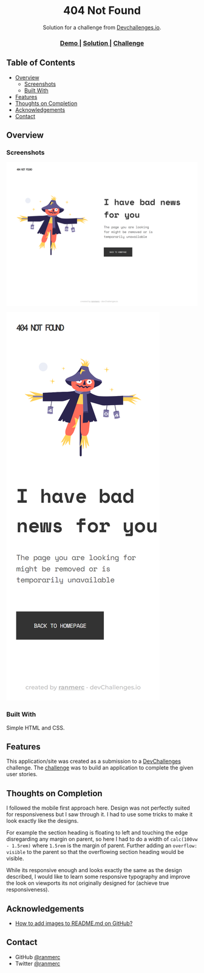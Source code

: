 <!-- Please update value in the {}  -->

<h1 align="center">404 Not Found</h1>

<div align="center">
   Solution for a challenge from  <a href="http://devchallenges.io" target="_blank">Devchallenges.io</a>.
</div>

<div align="center">
  <h3>
    <a href="https://ranmerc.github.io/devchallenges-challenges/404-not-found/">
      Demo
    </a>
    <span> | </span>
    <a href="https://github.com/ranmerc/devchallenges-challenges/tree/main/404-not-found">
      Solution
    </a>
    <span> | </span>
    <a href="https://devchallenges.io/challenges/wBunSb7FPrIepJZAg0sY">
      Challenge
    </a>
  </h3>
</div>

<!-- TABLE OF CONTENTS -->

## Table of Contents

- [Overview](#overview)
  - [Screenshots](#screenshots)
  - [Built With](#built-with)
- [Features](#features)
- [Thoughts on Completion](#thoughts-on-completion)
- [Acknowledgements](#acknowledgements)
- [Contact](#contact)

<!-- OVERVIEW -->

## Overview

### Screenshots

![screenshot desktop](./screenshots/desktop.png)

![screenshot phone](./screenshots/phone.png)

### Built With

<!-- This section should list any major frameworks that you built your project using. Here are a few examples.-->

Simple HTML and CSS.

## Features

<!-- List the features of your application or follow the template. Don't share the figma file here :) -->

This application/site was created as a submission to a [DevChallenges](https://devchallenges.io/challenges) challenge. The [challenge](https://devchallenges.io/challenges/wBunSb7FPrIepJZAg0sY) was to build an application to complete the given user stories.

## Thoughts on Completion

I followed the mobile first approach here. Design was not perfectly suited for responsiveness but I saw through it. I had to use some tricks to make it look exactly like the designs.

For example the section heading is floating to left and touching the edge disregarding any margin on parent, so here I had to do a width of `calc(100vw - 1.5rem)` where `1.5rem` is the margin of parent. Further adding an `overflow: visible` to the parent so that the overflowing section heading would be visible.

While its responsive enough and looks exactly the same as the design described, I would like to learn some responsive typography and improve the look on viewports its not originally designed for (achieve true responsiveness).

## Acknowledgements

<!-- This section should list any articles or add-ons/plugins that helps you to complete the project. This is optional but it will help you in the future. For example -->

- [How to add images to README.md on GitHub?](https://stackoverflow.com/questions/14494747/how-to-add-images-to-readme-md-on-github)

## Contact

- GitHub [@ranmerc](https://github.com/ranmerc)
- Twitter [@ranmerc](https://twitter.com/ranmerc)
